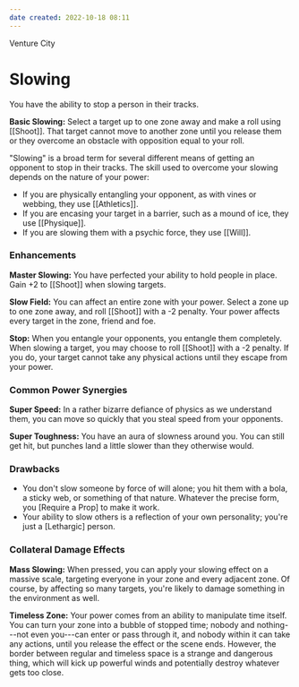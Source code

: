 ```yaml
---
date created: 2022-10-18 08:11
---
```


Venture City

# Slowing

You have the ability to stop a person in their tracks.

**Basic Slowing:** Select a target up to one zone away and make a roll using [[Shoot]]. That target cannot move to another zone until you release them or they overcome an obstacle with opposition equal to your roll.

"Slowing" is a broad term for several different means of getting an opponent to stop in their tracks. The skill used to overcome your slowing depends on the nature of your power:

- If you are physically entangling your opponent, as with vines or webbing, they use [[Athletics]].
- If you are encasing your target in a barrier, such as a mound of ice, they use [[Physique]].
- If you are slowing them with a psychic force, they use [[Will]].

### Enhancements

**Master Slowing:** You have perfected your ability to hold people in place. Gain +2 to [[Shoot]] when slowing targets.

**Slow Field:** You can affect an entire zone with your power. Select a zone up to one zone away, and roll [[Shoot]] with a -2 penalty. Your power affects every target in the zone, friend and foe.

**Stop:** When you entangle your opponents, you entangle them completely. When slowing a target, you may choose to roll [[Shoot]] with a -2 penalty. If you do, your target cannot take any physical actions until they escape from your power.

### Common Power Synergies

**Super Speed:** In a rather bizarre defiance of physics as we understand them, you can move so quickly that you steal speed from your opponents.

**Super Toughness:** You have an aura of slowness around you. You can still get hit, but punches land a little slower than they otherwise would.

### Drawbacks

- You don't slow someone by force of will alone; you hit them with a bola, a sticky web, or something of that nature. Whatever the precise form, you [Require a Prop] to make it work.
- Your ability to slow others is a reflection of your own personality; you're just a [Lethargic] person.

### Collateral Damage Effects

**Mass Slowing:** When pressed, you can apply your slowing effect on a massive scale, targeting everyone in your zone and every adjacent zone. Of course, by affecting so many targets, you're likely to damage something in the environment as well.

**Timeless Zone:** Your power comes from an ability to manipulate time itself. You can turn your zone into a bubble of stopped time; nobody and nothing---not even you---can enter or pass through it, and nobody within it can take any actions, until you release the effect or the scene ends. However, the border between regular and timeless space is a strange and dangerous thing, which will kick up powerful winds and potentially destroy whatever gets too close.

